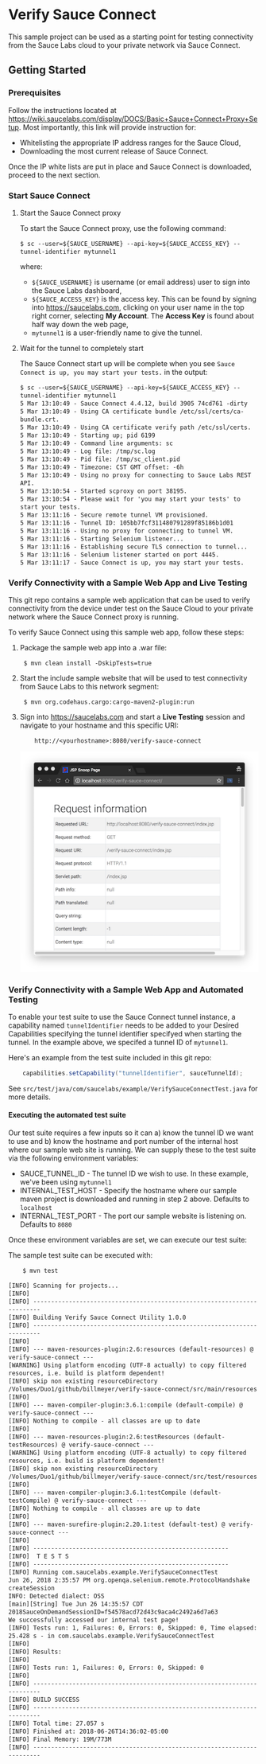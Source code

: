 # Verify Sauce Connect

This sample project can be used as a starting point for testing connectivity from the Sauce Labs cloud to your private network via Sauce Connect.

## Getting Started

### Prerequisites

Follow the instructions located at https://wiki.saucelabs.com/display/DOCS/Basic+Sauce+Connect+Proxy+Setup.  Most importantly, this link will provide instruction for:

 * Whitelisting the appropriate IP address ranges for the Sauce Cloud,
 * Downloading the most current release of Sauce Connect.
 
Once the IP white lists are put in place and Sauce Connect is downloaded, proceed to the next section.  

### Start Sauce Connect
    
1. Start the Sauce Connect proxy

    To start the Sauce Connect proxy, use the following command:

    ```
    $ sc --user=${SAUCE_USERNAME} --api-key=${SAUCE_ACCESS_KEY} --tunnel-identifier mytunnel1
    ```

    where:
    
    * `${SAUCE_USERNAME}` is username (or email address) user to sign into the Sauce Labs dashboard,
    * `${SAUCE_ACCESS_KEY}` is the access key.  This can be found by signing into https://saucelabs.com, clicking on your user name in the top right corner, selecting __My Account__.  The __Access Key__ is found about half way down the web page,
    * `mytunnel1` is a user-friendly name to give the tunnel.

2. Wait for the tunnel to completely start

    The Sauce Connect start up will be complete when you see `Sauce Connect is up, you may start your tests.` in the output:

    ```
    $ sc --user=${SAUCE_USERNAME} --api-key=${SAUCE_ACCESS_KEY} --tunnel-identifier mytunnel1
    5 Mar 13:10:49 - Sauce Connect 4.4.12, build 3905 74cd761 -dirty
    5 Mar 13:10:49 - Using CA certificate bundle /etc/ssl/certs/ca-bundle.crt.
    5 Mar 13:10:49 - Using CA certificate verify path /etc/ssl/certs.
    5 Mar 13:10:49 - Starting up; pid 6199
    5 Mar 13:10:49 - Command line arguments: sc
    5 Mar 13:10:49 - Log file: /tmp/sc.log
    5 Mar 13:10:49 - Pid file: /tmp/sc_client.pid
    5 Mar 13:10:49 - Timezone: CST GMT offset: -6h
    5 Mar 13:10:49 - Using no proxy for connecting to Sauce Labs REST API.
    5 Mar 13:10:54 - Started scproxy on port 38195.
    5 Mar 13:10:54 - Please wait for 'you may start your tests' to start your tests.
    5 Mar 13:11:16 - Secure remote tunnel VM provisioned.
    5 Mar 13:11:16 - Tunnel ID: 105bb7fcf311480791289f85186b1d01
    5 Mar 13:11:16 - Using no proxy for connecting to tunnel VM.
    5 Mar 13:11:16 - Starting Selenium listener...
    5 Mar 13:11:16 - Establishing secure TLS connection to tunnel...
    5 Mar 13:11:16 - Selenium listener started on port 4445.
    5 Mar 13:11:17 - Sauce Connect is up, you may start your tests.
    ```     

### Verify Connectivity with a Sample Web App and Live Testing

This git repo contains a sample web application that can be used to verify connectivity from the device under test on the Sauce Cloud to your private network where the Sauce Connect proxy is running.

To verify Sauce Connect using this sample web app, follow these steps:

1. Package the sample web app into a .war file:

        $ mvn clean install -DskipTests=true
 
2. Start the include sample website that will be used to test connectivity from Sauce Labs to this network segment:

        $ mvn org.codehaus.cargo:cargo-maven2-plugin:run

3. Sign into https://saucelabs.com and start a **Live Testing** session and navigate to your hostname and this specific URI:

    ```
        http://<yourhostname>:8080/verify-sauce-connect
    ```
    
    ![](result.png)

### Verify Connectivity with a Sample Web App and Automated Testing

To enable your test suite to use the Sauce Connect tunnel instance, a capability named `tunnelIdentifier` needs to be added to your Desired Capabilities specifying the tunnel identifier specifyed when starting the tunnel.  In the example above, we specifed a tunnel ID of `mytunnel1`.

Here's an example from the test suite included in this git repo: 

```Java
    capabilities.setCapability("tunnelIdentifier", sauceTunnelId);
```

See `src/test/java/com/saucelabs/example/VerifySauceConnectTest.java` for more details.

#### Executing the automated test suite

Our test suite requires a few inputs so it can a) know the tunnel ID we want to use and b) know the hostname and port number of the internal host where our sample web site is running.  We can supply these to the test suite via the following environment variables:

* SAUCE_TUNNEL_ID - The tunnel ID we wish to use.  In these example, we've been using `mytunnel1`
* INTERNAL_TEST_HOST - Specify the hostname where our sample maven project is downloaded and running in step 2 above.  Defaults to `localhost`
* INTERNAL_TEST_PORT - The port our sample website is listening on.  Defaults to `8080`

Once these environment variables are set, we can execute our test suite:

The sample test suite can be executed with:

```
    $ mvn test
```

```
[INFO] Scanning for projects...
[INFO]
[INFO] ------------------------------------------------------------------------
[INFO] Building Verify Sauce Connect Utility 1.0.0
[INFO] ------------------------------------------------------------------------
[INFO]
[INFO] --- maven-resources-plugin:2.6:resources (default-resources) @ verify-sauce-connect ---
[WARNING] Using platform encoding (UTF-8 actually) to copy filtered resources, i.e. build is platform dependent!
[INFO] skip non existing resourceDirectory /Volumes/Duo1/github/billmeyer/verify-sauce-connect/src/main/resources
[INFO]
[INFO] --- maven-compiler-plugin:3.6.1:compile (default-compile) @ verify-sauce-connect ---
[INFO] Nothing to compile - all classes are up to date
[INFO]
[INFO] --- maven-resources-plugin:2.6:testResources (default-testResources) @ verify-sauce-connect ---
[WARNING] Using platform encoding (UTF-8 actually) to copy filtered resources, i.e. build is platform dependent!
[INFO] skip non existing resourceDirectory /Volumes/Duo1/github/billmeyer/verify-sauce-connect/src/test/resources
[INFO]
[INFO] --- maven-compiler-plugin:3.6.1:testCompile (default-testCompile) @ verify-sauce-connect ---
[INFO] Nothing to compile - all classes are up to date
[INFO]
[INFO] --- maven-surefire-plugin:2.20.1:test (default-test) @ verify-sauce-connect ---
[INFO]
[INFO] -------------------------------------------------------
[INFO]  T E S T S
[INFO] -------------------------------------------------------
[INFO] Running com.saucelabs.example.VerifySauceConnectTest
Jun 26, 2018 2:35:57 PM org.openqa.selenium.remote.ProtocolHandshake createSession
INFO: Detected dialect: OSS
[main][String] Tue Jun 26 14:35:57 CDT 2018SauceOnDemandSessionID=f54578acd72d43c9aca4c2492a6d7a63
We successfully accessed our internal test page!
[INFO] Tests run: 1, Failures: 0, Errors: 0, Skipped: 0, Time elapsed: 25.428 s - in com.saucelabs.example.VerifySauceConnectTest
[INFO]
[INFO] Results:
[INFO]
[INFO] Tests run: 1, Failures: 0, Errors: 0, Skipped: 0
[INFO]
[INFO] ------------------------------------------------------------------------
[INFO] BUILD SUCCESS
[INFO] ------------------------------------------------------------------------
[INFO] Total time: 27.057 s
[INFO] Finished at: 2018-06-26T14:36:02-05:00
[INFO] Final Memory: 19M/773M
[INFO] ------------------------------------------------------------------------
```
